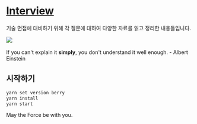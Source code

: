 # [Interview](https://bttb-interview.vercel.app)

기술 면접에 대비하기 위해 각 질문에 대하여 다양한 자료를 읽고 정리한 내용들입니다.

<a href="https://github.com/back-to-the-basic/interview/graphs/contributors">
  <img src="https://contrib.rocks/image?repo=back-to-the-basic/interview" />
</a>

<br/>
<br/>
If you can't explain it <b>simply</b>, you don't understand it well enough. - Albert Einstein

## 시작하기

```bash
yarn set version berry
yarn install
yarn start
```

May the Force be with you.
